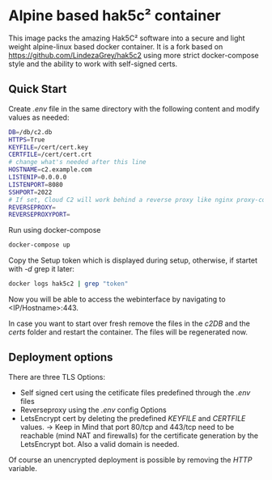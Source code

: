 # Alpine based hak5c² container

This image packs the amazing Hak5C² software into a secure and light weight alpine-linux based docker container. It is a fork based on https://github.com/LindezaGrey/hak5c2 using more strict docker-compose style and the ability to work with self-signed certs.

## Quick Start
Create _.env_ file in the same directory with the following content and modify values as needed:

```sh
DB=/db/c2.db
HTTPS=True
KEYFILE=/cert/cert.key
CERTFILE=/cert/cert.crt
# change what's needed after this line
HOSTNAME=c2.example.com
LISTENIP=0.0.0.0
LISTENPORT=8080
SSHPORT=2022
# If set, Cloud C2 will work behind a reverse proxy like nginx proxy-companion
REVERSEPROXY=
REVERSEPROXYPORT=
```

Run using docker-compose

```sh
docker-compose up
```

Copy the Setup token which is displayed during setup, otherwise, if startet with _-d_ grep it later:

```sh
docker logs hak5c2 | grep "token"
```

Now you will be able to access the webinterface by navigating to <IP/Hostname>:443.

In case you want to start over fresh remove the files in the _c2DB_ and the _certs_ folder and restart the container. The files will be regenerated now.  


## Deployment options

There are three TLS Options:
* Self signed cert using the cetificate files predefined through the _.env_ files
* Reverseproxy using the _.env_ config Options
* LetsEncrypt cert by deleting the predefined _KEYFILE_ and _CERTFILE_ values. -> Keep in Mind that port 80/tcp and 443/tcp need to be reachable (mind NAT and firewalls) for the certificate generation by the LetsEncrypt bot. Also a valid domain is needed.

Of course an unencrypted deployment is possible by removing the _HTTP_ variable.
